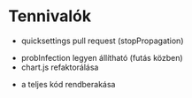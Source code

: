 # Tennivalók

- quicksettings pull request (stopPropagation)
* probInfection legyen állítható (futás közben)
* chart.js refaktorálása
- a teljes kód rendberakása